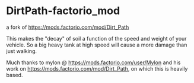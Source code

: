 # DirtPath-factorio_mod
a fork of https://mods.factorio.com/mod/Dirt_Path

This makes the "decay" of soil a function of the speed and weight of your vehicle. So a big heavy tank at high speed will cause a more damage than just walking. 

Much thanks to mylon @ https://mods.factorio.com/user/Mylon and his work on https://mods.factorio.com/mod/Dirt_Path, on which this is heavily based.
